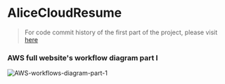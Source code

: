 # AliceCloudResume

> For code commit history of the first part of the project, please visit [here](https://github.com/thutuephan/TheCloudResumeChallenge)

### AWS full website's workflow diagram part I

![AWS-workflows-diagram-part-1]()

